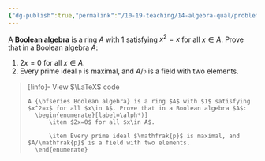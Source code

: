 ```yaml
---
{"dg-publish":true,"permalink":"/10-19-teaching/14-algebra-qual/problem-from-past-exams/ring-theory/boolean-algebras/","tags":["ring_theory"],"updated":"2025-03-14T15:26:26-07:00"}
---
```


A **Boolean algebra** is a ring $A$ with $1$ satisfying $x^2=x$ for all $x\in A$. Prove that in a Boolean algebra $A$:
1. $2x=0$ for all $x\in A$.
2. Every prime ideal $\mathfrak{p}$ is maximal, and $A/\mathfrak{p}$ is a field with two elements.

> [!info]- View $\LaTeX$ code
> ```
> A {\bfseries Boolean algebra} is a ring $A$ with $1$ satisfying $x^2=x$ for all $x\in A$. Prove that in a Boolean algebra $A$:
> 	\begin{enumerate}[label=\alph*)]
> 		\item $2x=0$ for all $x\in A$.
> 		
> 		\item Every prime ideal $\mathfrak{p}$ is maximal, and $A/\mathfrak{p}$ is a field with two elements.
> 	\end{enumerate}
> ```